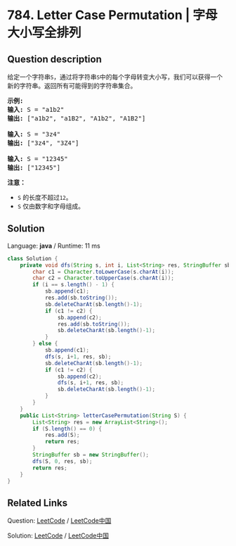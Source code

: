 # 784. Letter Case Permutation | 字母大小写全排列

## Question description

<!--If you want to use the English description, use <p>Given a string S, we can transform every letter individually&nbsp;to be lowercase or uppercase to create another string.&nbsp; Return a list of all possible strings we could create.</p>

<pre>
<strong>Examples:</strong>
<strong>Input:</strong> S = &quot;a1b2&quot;
<strong>Output:</strong> [&quot;a1b2&quot;, &quot;a1B2&quot;, &quot;A1b2&quot;, &quot;A1B2&quot;]

<strong>Input:</strong> S = &quot;3z4&quot;
<strong>Output:</strong> [&quot;3z4&quot;, &quot;3Z4&quot;]

<strong>Input:</strong> S = &quot;12345&quot;
<strong>Output:</strong> [&quot;12345&quot;]
</pre>

<p><strong>Note:</strong></p>

<ul>
	<li><code>S</code> will be a string with length between <code>1</code> and <code>12</code>.</li>
	<li><code>S</code> will consist only of letters or digits.</li>
</ul>
 instead-->
<p>给定一个字符串<code>S</code>，通过将字符串<code>S</code>中的每个字母转变大小写，我们可以获得一个新的字符串。返回所有可能得到的字符串集合。</p>

<pre>
<strong>示例:</strong>
<strong>输入:</strong> S = &quot;a1b2&quot;
<strong>输出:</strong> [&quot;a1b2&quot;, &quot;a1B2&quot;, &quot;A1b2&quot;, &quot;A1B2&quot;]

<strong>输入:</strong> S = &quot;3z4&quot;
<strong>输出:</strong> [&quot;3z4&quot;, &quot;3Z4&quot;]

<strong>输入:</strong> S = &quot;12345&quot;
<strong>输出:</strong> [&quot;12345&quot;]
</pre>

<p><strong>注意：</strong></p>

<ul>
	<li><code>S</code>&nbsp;的长度不超过<code>12</code>。</li>
	<li><code>S</code>&nbsp;仅由数字和字母组成。</li>
</ul>




## Solution

Language: **java**  /  Runtime: 11 ms

```java
class Solution {
    private void dfs(String s, int i, List<String> res, StringBuffer sb) {
        char c1 = Character.toLowerCase(s.charAt(i));
        char c2 = Character.toUpperCase(s.charAt(i));
        if (i == s.length() - 1) {
            sb.append(c1);
            res.add(sb.toString());
            sb.deleteCharAt(sb.length()-1);
            if (c1 != c2) {
                sb.append(c2);
                res.add(sb.toString());
                sb.deleteCharAt(sb.length()-1);
            }
        } else {
            sb.append(c1);
            dfs(s, i+1, res, sb);
            sb.deleteCharAt(sb.length()-1);
            if (c1 != c2) {
                sb.append(c2);
                dfs(s, i+1, res, sb);
                sb.deleteCharAt(sb.length()-1);
            }
        }
    }
    public List<String> letterCasePermutation(String S) {
        List<String> res = new ArrayList<String>();
        if (S.length() == 0) {
            res.add(S);
            return res;
        }
        StringBuffer sb = new StringBuffer();
        dfs(S, 0, res, sb);
        return res;
    }
}
```



## Related Links

Question: [LeetCode](https://leetcode.com/problems/letter-case-permutation/description/)  /  [LeetCode中国](https://leetcode-cn.com/problems/letter-case-permutation/description/)

Solution: [LeetCode](https://leetcode.com/articles/letter-case-permutation/)  /  [LeetCode中国](https://leetcode-cn.com/articles/letter-case-permutation/)